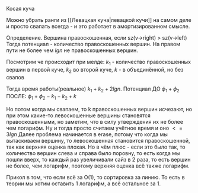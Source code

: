 Косая куча

Можно убрать ранги из [[Левацкая куча|левацкой кучи]] на самом деле и просто свапать всегда - и это работает в амортизированном смысле.

Определение. Вершина правоскошенная, если sz(v->right) > sz(v->left)
Тогда потенциал - количество правоскошенных вершин. На правом пути не более чем $lgn$ не правоскошенных вершин.

Посмотрим че происходит при мелде:
$k_1$ - количество правоскошенных вершин в первой куче, $k_2$ во второй куче, $k$ - в объединённой, но без свапов

Тогда время работы(реальное) $k_1 + k_2 + 2lgn$.
Потенциал ДО $\phi_1 + \phi_2$
ПОСЛЕ: $\phi_1 + \phi_2 - k_1 - k_2 + k$

Но потом когда мы свапаем, то k правоскошенных вершин исчезают, но при этом какие-то левоскошенные вершины становятся правоскошенными, но заметим, что в силу утверждения их не более чем логарифм.
Ну и тогда просто считаем учётное время и оно $<= 3lgn$
Далее проблема начинается в erase, потому что когда мы вытаскиваем вершину, то левоскошенная становится правоскошенной, так как верхняя оценка плохая.
Но в чём плюс - если это было так, то количество вершин слева и справа было поровну, то есть когда мы пошли вверх, то каждый раз увеличивали сайз в 2 раза, то есть вершин не более, чем логарифм, поэтому верхняя оценка всё также логарифм.

Прикол в том, что если всё за O(1), то сортировка за линию. То есть в теории мы хотим оставить 1 логарифм, а всё остальное за 1.

